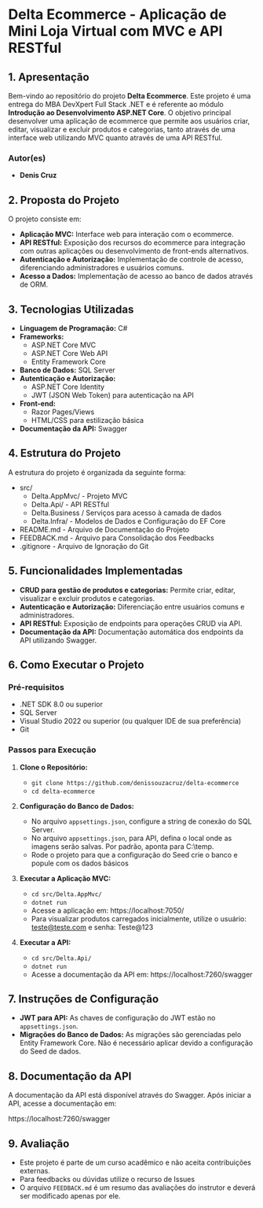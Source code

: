 # **Delta Ecommerce - Aplicação de Mini Loja Virtual com MVC e API RESTful**

## **1. Apresentação**

Bem-vindo ao repositório do projeto **Delta Ecommerce**. Este projeto é uma entrega do MBA DevXpert Full Stack .NET e é referente ao módulo **Introdução ao Desenvolvimento ASP.NET Core**.
O objetivo principal desenvolver uma aplicação de ecommerce que permite aos usuários criar, editar, visualizar e excluir produtos e categorias, tanto através de uma interface web utilizando MVC quanto através de uma API RESTful.


### **Autor(es)**
- **Denis Cruz**

## **2. Proposta do Projeto**

O projeto consiste em:

- **Aplicação MVC:** Interface web para interação com o ecommerce.
- **API RESTful:** Exposição dos recursos do ecommerce para integração com outras aplicações ou desenvolvimento de front-ends alternativos.
- **Autenticação e Autorização:** Implementação de controle de acesso, diferenciando administradores e usuários comuns.
- **Acesso a Dados:** Implementação de acesso ao banco de dados através de ORM.

## **3. Tecnologias Utilizadas**

- **Linguagem de Programação:** C#
- **Frameworks:**
  - ASP.NET Core MVC
  - ASP.NET Core Web API
  - Entity Framework Core
- **Banco de Dados:** SQL Server
- **Autenticação e Autorização:**
  - ASP.NET Core Identity
  - JWT (JSON Web Token) para autenticação na API
- **Front-end:**
  - Razor Pages/Views
  - HTML/CSS para estilização básica
- **Documentação da API:** Swagger

## **4. Estrutura do Projeto**

A estrutura do projeto é organizada da seguinte forma:


- src/
  - Delta.AppMvc/ - Projeto MVC
  - Delta.Api/ - API RESTful
  - Delta.Business / Serviços para acesso à camada de dados
  - Delta.Infra/ - Modelos de Dados e Configuração do EF Core
- README.md - Arquivo de Documentação do Projeto
- FEEDBACK.md - Arquivo para Consolidação dos Feedbacks
- .gitignore - Arquivo de Ignoração do Git

## **5. Funcionalidades Implementadas**

- **CRUD para gestão de produtos e categorias:** Permite criar, editar, visualizar e excluir produtos e categorias.
- **Autenticação e Autorização:** Diferenciação entre usuários comuns e administradores.
- **API RESTful:** Exposição de endpoints para operações CRUD via API.
- **Documentação da API:** Documentação automática dos endpoints da API utilizando Swagger.

## **6. Como Executar o Projeto**

### **Pré-requisitos**

- .NET SDK 8.0 ou superior
- SQL Server
- Visual Studio 2022 ou superior (ou qualquer IDE de sua preferência)
- Git

### **Passos para Execução**

1. **Clone o Repositório:**
   - `git clone https://github.com/denissouzacruz/delta-ecommerce`
   - `cd delta-ecommerce`

2. **Configuração do Banco de Dados:**
   - No arquivo `appsettings.json`, configure a string de conexão do SQL Server.
   - No arquivo `appsettings.json`, para API, defina o local onde as imagens serão salvas. Por padrão, aponta para C:\temp.
   - Rode o projeto para que a configuração do Seed crie o banco e popule com os dados básicos

3. **Executar a Aplicação MVC:**
   - `cd src/Delta.AppMvc/`
   - `dotnet run`
   - Acesse a aplicação em: https://localhost:7050/
   - Para visualizar produtos carregados inicialmente, utilize o usuário: teste@teste.com e senha: Teste@123

4. **Executar a API:**
   - `cd src/Delta.Api/`
   - `dotnet run`
   - Acesse a documentação da API em: https://localhost:7260/swagger

## **7. Instruções de Configuração**

- **JWT para API:** As chaves de configuração do JWT estão no `appsettings.json`.
- **Migrações do Banco de Dados:** As migrações são gerenciadas pelo Entity Framework Core. Não é necessário aplicar devido a configuração do Seed de dados.

## **8. Documentação da API**

A documentação da API está disponível através do Swagger. Após iniciar a API, acesse a documentação em:

https://localhost:7260/swagger

## **9. Avaliação**

- Este projeto é parte de um curso acadêmico e não aceita contribuições externas. 
- Para feedbacks ou dúvidas utilize o recurso de Issues
- O arquivo `FEEDBACK.md` é um resumo das avaliações do instrutor e deverá ser modificado apenas por ele.
